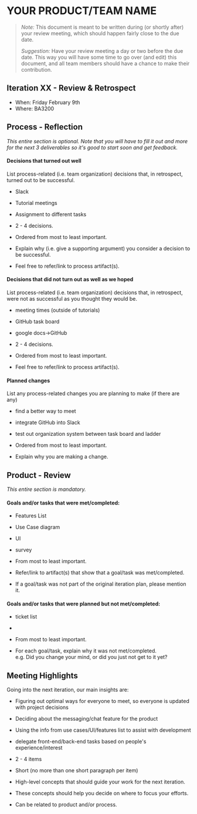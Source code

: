 # YOUR PRODUCT/TEAM NAME

 > _Note:_ This document is meant to be written during (or shortly after) your review meeting, which should happen fairly close to the due date.      
 >      
 > _Suggestion:_ Have your review meeting a day or two before the due date. This way you will have some time to go over (and edit) this document, and all team members should have a chance to make their contribution.


## Iteration XX - Review & Retrospect

 * When: Friday February 9th
 * Where: BA3200 

## Process - Reflection

_This entire section is optional. Note that you will have to fill it out and more for the next 3 deliverables so it's good to start soon and get feedback._

#### Decisions that turned out well

List process-related (i.e. team organization) decisions that, in retrospect, turned out to be successful.

 * Slack 
 * Tutorial meetings
 * Assignment to different tasks

 * 2 - 4 decisions.
 * Ordered from most to least important.
 * Explain why (i.e. give a supporting argument) you consider a decision to be successful.
 * Feel free to refer/link to process artifact(s).

#### Decisions that did not turn out as well as we hoped

List process-related (i.e. team organization) decisions that, in retrospect, were not as successful as you thought they would be.

 * meeting times (outside of tutorials)
 * GitHub task board
 * google docs->GitHub
 
 * 2 - 4 decisions.
 * Ordered from most to least important.
 * Feel free to refer/link to process artifact(s).


#### Planned changes

List any process-related changes you are planning to make (if there are any)
 * find a better way to meet
 * integrate GitHub into Slack
 * test out organization system between task board and ladder

 * Ordered from most to least important.
 * Explain why you are making a change.


## Product - Review

_This entire section is mandatory._

#### Goals and/or tasks that were met/completed:

 * Features List
 * Use Case diagram
 * UI
 * survey
 
 * From most to least important.
 * Refer/link to artifact(s) that show that a goal/task was met/completed.
 * If a goal/task was not part of the original iteration plan, please mention it.

#### Goals and/or tasks that were planned but not met/completed:

 * ticket list
 * 
 
 * From most to least important.
 * For each goal/task, explain why it was not met/completed.      
   e.g. Did you change your mind, or did you just not get to it yet?

## Meeting Highlights

Going into the next iteration, our main insights are:
 * Figuring out optimal ways for everyone to meet, so everyone is updated with project decisions
 * Deciding about the messaging/chat feature for the product
 * Using the info from use cases/UI/features list to assist with development
 * delegate front-end/back-end tasks based on people's experience/interest
 
 * 2 - 4 items
 * Short (no more than one short paragraph per item)
 * High-level concepts that should guide your work for the next iteration.
 * These concepts should help you decide on where to focus your efforts.
 * Can be related to product and/or process.
